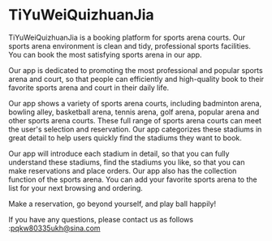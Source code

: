 # TiYuWeiQuizhuanJia

TiYuWeiQuizhuanJia is a booking platform for sports arena courts. Our sports arena environment is clean and tidy, professional sports facilities. You can book the most satisfying sports arena in our app.

Our app is dedicated to promoting the most professional and popular sports arena and court, so that people can efficiently and high-quality book to their favorite sports arena and court in their daily life.

Our app shows a variety of sports arena courts, including badminton arena, bowling alley, basketball arena, tennis arena, golf arena, popular arena and other sports arena courts. These full range of sports arena courts can meet the user's selection and reservation. Our app categorizes these stadiums in great detail to help users quickly find the stadiums they want to book.

Our app will introduce each stadium in detail, so that you can fully understand these stadiums, find the stadiums you like, so that you can make reservations and place orders. Our app also has the collection function of the sports arena. You can add your favorite sports arena to the list for your next browsing and ordering.

Make a reservation, go beyond yourself, and play ball happily!

If you have any questions, please contact us as follows :pqkw80335ukh@sina.com
